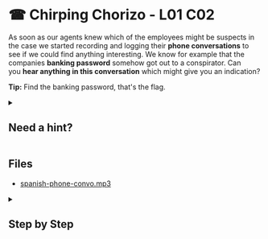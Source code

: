 # ☎ Chirping Chorizo - L01 C02

As soon as our agents knew which of the employees might be suspects in the case we started recording and logging their **phone conversations** to see if we could find anything interesting. We know for example that the companies **banking password** somehow got out to a conspirator. Can you **hear anything in this conversation** which might give you an indication?

**Tip:** Find the banking password, that's the flag.

<details><summary>

## Need a hint?</summary>

```txt
💡 Hint: Try opening the file in a media player. Do they mention any codes or numbers in the call?
```

</details>

## Files

- [spanish-phone-convo.mp3](/assets/chirpingchorizo1.mp3)

<details><summary>

## Step by Step</summary>

- Download the file and listen to it.
- The conversation mentions a **reference number**:
  - `089XYGLW`

`flag: 089XYGLW`

</details>
